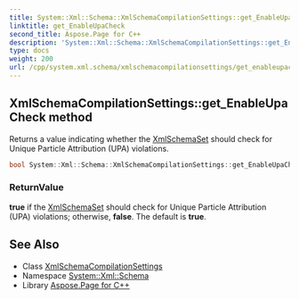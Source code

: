 ```yaml
---
title: System::Xml::Schema::XmlSchemaCompilationSettings::get_EnableUpaCheck method
linktitle: get_EnableUpaCheck
second_title: Aspose.Page for C++
description: 'System::Xml::Schema::XmlSchemaCompilationSettings::get_EnableUpaCheck method. Returns a value indicating whether the XmlSchemaSet should check for Unique Particle Attribution (UPA) violations in C++.'
type: docs
weight: 200
url: /cpp/system.xml.schema/xmlschemacompilationsettings/get_enableupacheck/
---
```

## XmlSchemaCompilationSettings::get_EnableUpaCheck method


Returns a value indicating whether the [XmlSchemaSet](../../xmlschemaset/) should check for Unique Particle Attribution (UPA) violations.

```cpp
bool System::Xml::Schema::XmlSchemaCompilationSettings::get_EnableUpaCheck()
```


### ReturnValue

**true** if the [XmlSchemaSet](../../xmlschemaset/) should check for Unique Particle Attribution (UPA) violations; otherwise, **false**. The default is **true**.

## See Also

* Class [XmlSchemaCompilationSettings](../)
* Namespace [System::Xml::Schema](../../)
* Library [Aspose.Page for C++](../../../)
